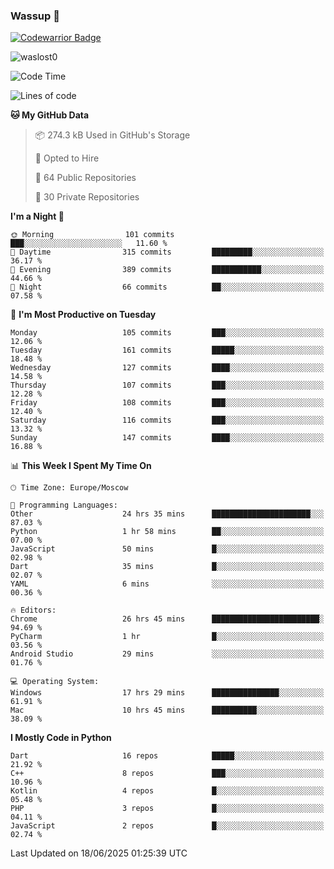 ### Wassup 👋

[![Codewarrior Badge](https://www.codewars.com/users/waslost/badges/small)](https://www.codewars.com/users/waslost)

<p align="left"> <img src="https://komarev.com/ghpvc/?username=waslost0" alt="waslost0" /></p>

<!--START_SECTION:waka-->
![Code Time](http://img.shields.io/badge/Code%20Time-5%2C813%20hrs%2035%20mins-blue)

![Lines of code](https://img.shields.io/badge/From%20Hello%20World%20I%27ve%20Written-1.4%20million%20lines%20of%20code-blue)

**🐱 My GitHub Data** 

> 📦 274.3 kB Used in GitHub's Storage 
 > 
> 💼 Opted to Hire
 > 
> 📜 64 Public Repositories 
 > 
> 🔑 30 Private Repositories 
 > 
**I'm a Night 🦉** 

```text
🌞 Morning                101 commits         ███░░░░░░░░░░░░░░░░░░░░░░   11.60 % 
🌆 Daytime                315 commits         █████████░░░░░░░░░░░░░░░░   36.17 % 
🌃 Evening                389 commits         ███████████░░░░░░░░░░░░░░   44.66 % 
🌙 Night                  66 commits          ██░░░░░░░░░░░░░░░░░░░░░░░   07.58 % 
```
📅 **I'm Most Productive on Tuesday** 

```text
Monday                   105 commits         ███░░░░░░░░░░░░░░░░░░░░░░   12.06 % 
Tuesday                  161 commits         █████░░░░░░░░░░░░░░░░░░░░   18.48 % 
Wednesday                127 commits         ████░░░░░░░░░░░░░░░░░░░░░   14.58 % 
Thursday                 107 commits         ███░░░░░░░░░░░░░░░░░░░░░░   12.28 % 
Friday                   108 commits         ███░░░░░░░░░░░░░░░░░░░░░░   12.40 % 
Saturday                 116 commits         ███░░░░░░░░░░░░░░░░░░░░░░   13.32 % 
Sunday                   147 commits         ████░░░░░░░░░░░░░░░░░░░░░   16.88 % 
```


📊 **This Week I Spent My Time On** 

```text
🕑︎ Time Zone: Europe/Moscow

💬 Programming Languages: 
Other                    24 hrs 35 mins      ██████████████████████░░░   87.03 % 
Python                   1 hr 58 mins        ██░░░░░░░░░░░░░░░░░░░░░░░   07.00 % 
JavaScript               50 mins             █░░░░░░░░░░░░░░░░░░░░░░░░   02.98 % 
Dart                     35 mins             █░░░░░░░░░░░░░░░░░░░░░░░░   02.07 % 
YAML                     6 mins              ░░░░░░░░░░░░░░░░░░░░░░░░░   00.36 % 

🔥 Editors: 
Chrome                   26 hrs 45 mins      ████████████████████████░   94.69 % 
PyCharm                  1 hr                █░░░░░░░░░░░░░░░░░░░░░░░░   03.56 % 
Android Studio           29 mins             ░░░░░░░░░░░░░░░░░░░░░░░░░   01.76 % 

💻 Operating System: 
Windows                  17 hrs 29 mins      ███████████████░░░░░░░░░░   61.91 % 
Mac                      10 hrs 45 mins      ██████████░░░░░░░░░░░░░░░   38.09 % 
```

**I Mostly Code in Python** 

```text
Dart                     16 repos            █████░░░░░░░░░░░░░░░░░░░░   21.92 % 
C++                      8 repos             ███░░░░░░░░░░░░░░░░░░░░░░   10.96 % 
Kotlin                   4 repos             █░░░░░░░░░░░░░░░░░░░░░░░░   05.48 % 
PHP                      3 repos             █░░░░░░░░░░░░░░░░░░░░░░░░   04.11 % 
JavaScript               2 repos             █░░░░░░░░░░░░░░░░░░░░░░░░   02.74 % 
```




 Last Updated on 18/06/2025 01:25:39 UTC
<!--END_SECTION:waka-->

